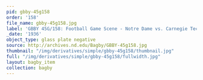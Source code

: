 ```yaml
---
pid: gbby-45g158
order: '158'
file_name: gbby-45g158.jpg
label: 'GBBY 45G/158: Football Game Scene - Notre Dame vs. Carnegie Tech - 1936'
_date: '1936'
object_type: glass plate negative
source: http://archives.nd.edu/Bagby/GBBY-45g158.jpg
thumbnail: "/img/derivatives/simple/gbby-45g158/thumbnail.jpg"
full: "/img/derivatives/simple/gbby-45g158/fullwidth.jpg"
layout: bagby_item
collection: bagby
---
```

